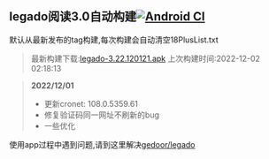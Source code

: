 ## legado阅读3.0自动构建[![Android CI](https://github.com/10bits/gedoor-Build/workflows/Android%20CI/badge.svg)](https://github.com/10bits/gedoor-Build/actions)

默认从最新发布的tag构建,每次构建会自动清空18PlusList.txt

> 最新构建下载:[legado-3.22.120121.apk](https://github.com/crby2333/gedoor-Build/releases/download/legado-3.22.120121/legado-3.22.120121.apk) 上次构建时间:2022-12-02 02:18:13
<!--start-->
> **2022/12/01**
> 
> * 更新cronet: 108.0.5359.61
> * 修复验证码同一网址不刷新的bug
> * 一些优化
<!--end-->
  
使用app过程中遇到问题,请到这里解决[gedoor/legado](https://github.com/gedoor/legado/issues)

